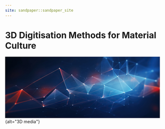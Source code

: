 ```yaml
---
site: sandpaper::sandpaper_site
---
```

# 3D Digitisation Methods for Material Culture

![&copy; Digital abstract background AdobeStock](episodes/fig/AdobeStock_669719813.jpeg){alt="3D media"}




